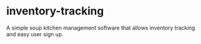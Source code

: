 # inventory-tracking
A simple soup kitchen management software that allows inventory tracking and easy user sign up.